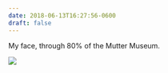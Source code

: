 ```yaml
---
date: 2018-06-13T16:27:56-0600
draft: false
---
```




My face, through 80% of the Mutter Museum.

![](/images/2018/7030e3b3e1.jpg)



